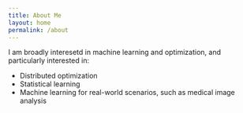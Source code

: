 ```yaml
---
title: About Me
layout: home
permalink: /about
---
```


I am broadly interesetd in machine learning and optimization, and particularly interested in:
- Distributed optimization
- Statistical learning
- Machine learning for real-world scenarios, such as medical image analysis

